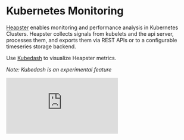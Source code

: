 # Kubernetes Monitoring

[Heapster](https://github.com/kubernetes/heapster) enables monitoring and performance analysis in Kubernetes Clusters.
Heapster collects signals from kubelets and the api server, processes them, and exports them via REST APIs or to a configurable timeseries storage backend.

Use [Kubedash](https://github.com/kubernetes/kubedash) to visualize Heapster metrics. </br>

*Note: Kubedash is an experimental feature*


[![Analytics](https://kubernetes-site.appspot.com/UA-36037335-10/GitHub/cluster/addons/cluster-monitoring/README.md?pixel)]()
